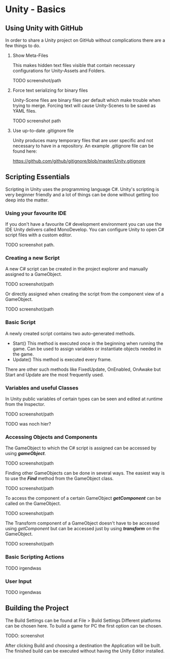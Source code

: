 # Unity - Basics

## Using Unity with GitHub

In order to share a Unity project on GitHub without complications there are a few things to do.

1. Show Meta-Files

   This makes hidden text files visible that contain necessary configurations for Unity-Assets and Folders.

   TODO screenshot/path

2. Force text serializing for binary files

   Unity-Scene files are binary files per default which make trouble when trying to merge. Forcing text will cause Unity-Scenes to be saved as YAML files.

   TODO screenshot path

3. Use up-to-date .gitignore file

   Unity produces many temporary files that are user specific and not necessary to have in a repository.
   An example .gitignore file can be found here:

   <https://github.com/github/gitignore/blob/master/Unity.gitignore>



## Scripting Essentials 

Scripting in Unity uses the programming language C#. Unity's scripting is very beginner friendly and a lot of things can be done without getting too deep into the matter.

### Using your favourite IDE

If you don't have a favourite C# development environment you can use the IDE Unity delivers called MonoDevelop. You can configure Unity to open C# script files with a custom editor.

TODO screenshot path.

### Creating a new Script

A new C# script can be created in the project explorer and manually assigned to a GameObject.

TODO screenshot/path

Or directly assigned when creating the script from the component view of a GameObject.

TODO screenshot/path

### Basic Script

A newly created script contains two auto-generated methods.

- Start()
  This method is executed once in the beginning when running the game. Can be used to assign variables  or instantiate objects needed in the game. 
- Update()
  This method is executed every frame.

There are other such methods like FixedUpdate, OnEnabled, OnAwake but Start and Update are the most frequently used. 

### Variables and useful Classes

In Unity public variables of certain types can be seen and edited at runtime from the Inspector.

TODO screenshot/path

TODO was noch hier?

### Accessing Objects and Components

The GameObject to which the C# script is assigned can be accessed by using ***gameObject***. 

TODO screenshot/path

Finding other GameObjects can be done in several ways. The easiest way is to use the ***Find*** method from the GameObject class. 

TODO screenshot/path

To access the component of a certain GameObject ***getComponent*** can be called on the GameObject.

TODO screenshot/path

The Transform component of a GameObject doesn't have to be accessed using *getComponent* but can be accessed just by using ***transform*** on the GameObject.

TODO screenshot/path

### Basic Scripting Actions

TODO irgendwas

### User Input

TODO irgendwas



## Building the Project

The Build Settings can be found at File > Build Settings
Different platforms can be chosen here. To build a game for PC the first option can be chosen.

TODO: screenshot

After clicking Build and choosing a destination the Application will be built. The finished build can be executed without having the Unity Editor installed.

